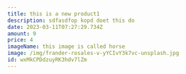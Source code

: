 ```yaml
---
title: this is a new product1
description: sdfasdfop kopd doet this do
date: 2023-03-11T07:27:29.734Z
amount: 9
price: 4
imageName: this image is called horse
image: /img/frander-rosales-v-yYCIvY3k7vc-unsplash.jpg
id: wxMkCPDdzuyRK3hdv7lZm
---
```

